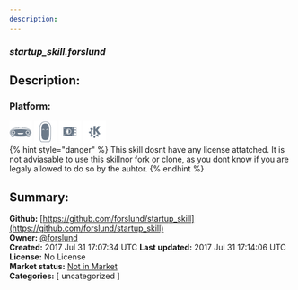```yaml
---
description: 
---
```


### _startup_skill.forslund_  
## Description:  
  
  
  
### Platform:  
 ![Mark I](../.gitbook/assets/mark-1-icon.png)  ![Mark II](../.gitbook/assets/mark-2-icon.png)  ![Picroft](../.gitbook/assets/picroft-icon.png)  ![plasmoid](../.gitbook/assets/kde.png)   
{% hint style="danger" %}
This skill dosnt have any license attatched. It is not adviasable to use this skillnor fork or clone, as you dont know if you are legaly allowed to do so by the auhtor.
{% endhint %}
  
## Summary:  
**Github:** [https://github.com/forslund/startup_skill](https://github.com/forslund/startup_skill)  
**Owner:** [@forslund](https://github.com/forslund)  
**Created:** 2017 Jul 31 17:07:34 UTC  **Last updated:** 2017 Jul 31 17:14:06 UTC  
**License:** No License  
**Market status:** [Not in Market](https://market.mycroft.ai/skill/)  
**Categories:** [ uncategorized ]   

